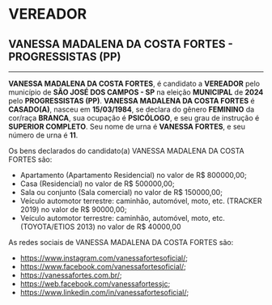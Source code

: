 # VEREADOR
## VANESSA MADALENA DA COSTA FORTES - PROGRESSISTAS (PP)
---
**VANESSA MADALENA DA COSTA FORTES**, é candidato a **VEREADOR** pelo município de **SÃO JOSÉ DOS CAMPOS - SP** na eleição **MUNICIPAL** de **2024** pelo **PROGRESSISTAS (PP)**.
**VANESSA MADALENA DA COSTA FORTES** é **CASADO(A)**, nasceu em **15/03/1984**, se declara do gênero **FEMININO** da cor/raça **BRANCA**, sua ocupação é **PSICÓLOGO**, e seu grau de instrução é **SUPERIOR COMPLETO**.
Seu nome de urna é **VANESSA FORTES**, e seu número de urna é **11**.

Os bens declarados do candidato(a) VANESSA MADALENA DA COSTA FORTES são: 
- Apartamento (Apartamento Residencial) no valor de R$ 800000,00;
- Casa (Residencial) no valor de R$ 500000,00;
- Sala ou conjunto (Sala comercial) no valor de R$ 150000,00;
- Veículo automotor terrestre: caminhão, automóvel, moto, etc. (TRACKER 2019) no valor de R$ 90000,00;
- Veículo automotor terrestre: caminhão, automóvel, moto, etc. (TOYOTA/ETIOS 2013) no valor de R$ 40000,00

As redes sociais de VANESSA MADALENA DA COSTA FORTES são:
- https://www.instagram.com/vanessafortesoficial/;
- https://www.facebook.com/vanessafortesoficial/;
- https://vanessafortes.com.br/;
- https://web.facebook.com/vanessafortessjc;
- https://www.linkedin.com/in/vanessafortesoficial/;